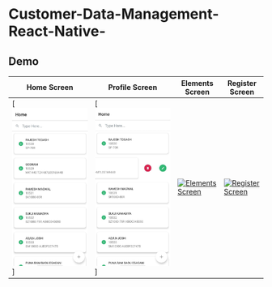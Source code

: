 # Customer-Data-Management-React-Native-

## Demo

| Home Screen | Profile Screen | Elements Screen | Register Screen |
| --- | --- | --- | --- |
| [![Home Screen](/assets/Screenshots/s1.jpeg?raw=true "Optional Title")] | [![Edit Delete](/assets/Screenshots/s2.jpeg?raw=true "Optional Title")] | [![Elements Screen](https://raw.githubusercontent.com/creativetimofficial/public-assets/master/now-ui-react-native/elements-screen.png)](https://demos.creative-tim.com/now-ui-react-native/) | [![Register Screen](https://raw.githubusercontent.com/creativetimofficial/public-assets/master/now-ui-react-native/register-screen.png)](https://demos.creative-tim.com/now-ui-react-native/) |
